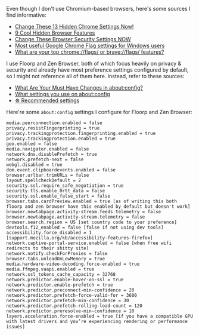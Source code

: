 Even though I don't use Chromium-based browsers, here's some sources I find informative:
- [Change These 13 Hidden Chrome Settings Now!](https://youtu.be/V5cdFJqknE8 "ThioJoe")
- [9 Cool Hidden Browser Features](https://youtu.be/wMe3SPBJ6iQ?t=119 "ThioJoe")
- [Change These Browser Security Settings NOW](https://youtu.be/9nl6hO0ECgM?t=515 "ThioJoe")
- [Most useful Google Chrome Flag settings for Windows users](https://thewindowsclub.com/google-chrome-flag-settings-windows "The Windows Club")
- [What are your top chrome://flags/ or brave://flags/ features?](https://reddit.com/r/browsers/comments/107cj5b/what_are_your_top_chromeflags_or_braveflags "Reddit")

I use Floorp and Zen Browser, both of which focus heavily on privacy & security and already have most preference settings configured by default, so I might not reference all of them here. Instead, refer to these sources:
- [What Are Your Must Have Changes in about:config?](https://reddit.com/r/firefox/comments/17hlkhp/what_are_your_must_have_changes_in_aboutconfig "Reddit")
- [What settings you use on about:config](https://reddit.com/r/firefox/comments/1ezjps2/what_settings_you_use_on_aboutconfig "Reddit")
- [⚙ Recommended settings](https://github.com/SpitFire-666/Firefox-Stuff?tab=readme-ov-file#-recommended-settings "GitHub")

Here're some `about:config` settings I configure for Floorp and Zen Browser:
```
media.peerconnection.enabled = false
privacy.resistFingerprinting = true
privacy.trackingprotection.fingerprinting.enabled = true
privacy.trackingprotection.enabled = true
geo.enabled = false
media.navigator.enabled = false
network.dns.disablePrefetch = true
network.prefetch-next = false
webgl.disabled = true
dom.event.clipboardevents.enabled = false
browser.urlbar.trimURLs = false
layout.spellcheckDefault = 2
security.ssl.require_safe_negotiation = true
security.tls.enable_0rtt_data = false
security.ssl.enable_false_start = false
browser.tabs.cardPreview.enabled = true [as of writing this both floorp and zen browser have this enabled by default but doesn't work]
browser.newtabpage.activity-stream.feeds.telemetry = false
browser.newtabpage.activity-stream.telemetry = false
browser.search.region = US [set country code to your preference]
devtools.f12_enabled = false [false if not using dev tools]
accessibility.force_disabled = 1 [support.mozilla.org/kb/accessibility-features-firefox]
network.captive-portal-service.enabled = false [when free wifi redirects to their shitty site]
network.notify.checkForProxies = false
browser.tabs.unloadOnLowMemory = true
media.hardware-video-decoding.force-enabled = true
media.ffmpeg.vaapi.enabled = true
network.ssl_tokens_cache_capacity = 32768
network.predictor.enable-hover-on-ssl = true
network.predictor.enable-prefetch = true
network.predictor.preconnect-min-confidence = 20
network.predictor.prefetch-force-valid-for = 3600
network.predictor.prefetch-min-confidence = 30
network.predictor.prefetch-rolling-load-count = 120
network.predictor.preresolve-min-confidence = 10
layers.acceleration.force-enabled = true [if you have a compatible GPU with latest drivers and you’re experiencing rendering or performance issues]
```

